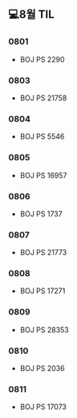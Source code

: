 ## 💻8월 TIL

### 0801
* BOJ PS 2290

### 0803
* BOJ PS 21758

### 0804
* BOJ PS 5546

### 0805
* BOJ PS 16957

### 0806
* BOJ PS 1737

### 0807
* BOJ PS 21773

### 0808
* BOJ PS 17271

### 0809
* BOJ PS 28353

### 0810
* BOJ PS 2036

### 0811
* BOJ PS 17073